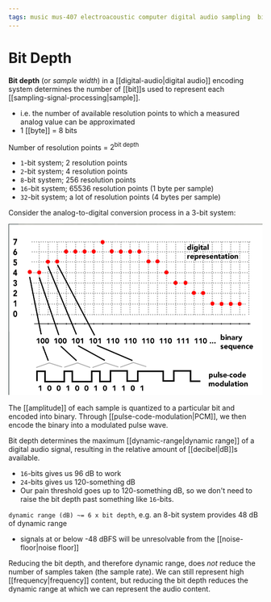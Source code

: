 ```yaml
---
tags: music mus-407 electroacoustic computer digital audio sampling  bit-depth dynamic-range quantization
---
```


# Bit Depth

**Bit depth** (or _sample width_) in a [[digital-audio|digital audio]] encoding system determines the number of [[bit]]s used to represent each [[sampling-signal-processing|sample]].

- i.e. the number of available resolution points to which a measured analog value can be approximated
- 1 [[byte]] = 8 bits

Number of resolution points = $2^{\text{bit depth}}$

- `1`-bit system; 2 resolution points
- `2`-bit system; 4 resolution points
- `8`-bit system; 256 resolution points
- `16`-bit system; 65536 resolution points (1 byte per sample)
- `32`-bit system; a lot of resolution points (4 bytes per sample)

Consider the analog-to-digital conversion process in a 3-bit system:

![Analog-to-digital conversion process in a 3-bit system](../assets/analog-to-digital-conversion-3-bit.png)

The [[amplitude]] of each sample is quantized to a particular bit and encoded into binary. Through [[pulse-code-modulation|PCM]], we then encode the binary into a modulated pulse wave.

Bit depth determines the maximum [[dynamic-range|dynamic range]] of a digital audio signal, resulting in the relative amount of [[decibel|dB]]s available.

- `16`-bits gives us 96 dB to work
- `24`-bits gives us 120-something dB
- Our pain threshold goes up to 120-something dB, so we don't need to raise the bit depth past something like `16`-bits.

`dynamic range (dB) ~= 6 x bit depth`, e.g. an 8-bit system provides 48 dB of dynamic range

- signals at or below -48 dBFS will be unresolvable from the [[noise-floor|noise floor]]

Reducing the bit depth, and therefore dynamic range, does _not_ reduce the number of samples taken (the sample rate). We can still represent high [[frequency|frequency]] content, but reducing the bit depth reduces the dynamic range at which we can represent the audio content.
